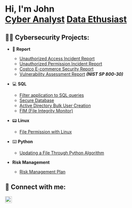 <h1>Hi, I'm John <br/><a href="https://github.com/LloydJI">Cyber Analyst</a>  <a href="https://www.linkedin.com/in/john-olajire/">Data Ethusiast</a></h1>

<h2>👨‍💻 Cybersecurity Projects:</h2>

- 📜 <b>Report</b>
  - [Unauthorized Access Incident Report](https://docs.google.com/document/d/1W3P5U9ZbJTpxJGSGB920JpgjN78HPDPgXh21U0brKXM/edit?usp=sharing)
  - [Unauthorized Permission Incident Report](https://docs.google.com/document/d/1RQG4dEua97PBuLfis8Juzg6011pd-Vt7n0xudLNTr0I/edit?usp=sharing&resourcekey=0-VO5rqpUAeiDlyS_eai_tug)
  - [Costco E-commerce Security Report](https://docs.google.com/document/d/18ial405RbswtcrTRh9vttXhlZ4A3HlXK2c9XKknNE_s/edit?usp=sharing)
  - [Vulnerability Assessment Report](https://docs.google.com/document/d/1Q3pqjUq-BJkTXmdT7xvfY3OzsV1nh8gdg7c8mIp7UzE/edit?usp=sharing) <b><i>(NIST SP 800-30)</b></i>
- 💻 <b>SQL</b>
  - [Filter application to SQL queries](https://docs.google.com/document/d/1_RqwYpinMoRLL5QQ_xpvluKSs6auC1ZnA5-h_XiRkY4/edit?usp=sharing)
  - [Secure Database](https://docs.google.com/document/d/1ONd53qg1oJdtEY8BIolNo0gH1p6UuMwUysG0_ld1k6Q/edit?usp=sharing)
  - [Active Directory Bulk User Creation](https://github.com/joshmadakor1/AD_PS)
  - [FIM (File Integrity Monitor)](https://github.com/joshmadakor1/PowerShell-Integrity-FIM)
- 📟 <b>Linux</b>
  - [File Permission with Linux](https://docs.google.com/document/d/1EmWmvhScgmEUKnBO2GS9tUWAwFCH3GN41OS2eOln-4o/edit?usp=sharing)

- ⌨️ <b>Python</b>
  - [Updating a File Through Python Algorithm](https://docs.google.com/document/d/1iXzTRAZDUTiRlI0G6nQzGD1HvPG8ZzQgT662ej2RB-M/edit?usp=sharing&resourcekey=0-DnkNrN_nPdE8apEuUsdC9w)
 
- <b>Risk Management</b>
  - [Risk Management Plan](https://docs.google.com/document/d/1Z-OhWeucMFnQTj-nIrXO9x-Luf6VuuBlONIujDKMAso/edit?usp=sharing)

<h2> 🤳 Connect with me:</h2>


[<img align="left" alt="John-olajire | LinkedIn" width="22px" src="https://cdn.jsdelivr.net/npm/simple-icons@v3/icons/linkedin.svg" />][linkedin]


[linkedin]: https://linkedin.com/in/john-olajire

<!--
**joshmadakor1/joshmadakor1** is a ✨ _special_ ✨ repository because its `README.md` (this file) appears on your GitHub profile.

Here are some ideas to get you started:

- 🔭 I’m currently working on ...
- 🌱 I’m currently learning ...
- 👯 I’m looking to collaborate on ...
- 🤔 I’m looking for help with ...
- 💬 Ask me about ...
- 📫 How to reach me: ...
- 😄 Pronouns: ...
- ⚡ Fun fact: ...
-->
